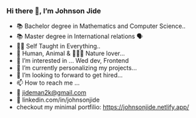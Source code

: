 ### Hi there 👋, I’m Johnson Jide

<!--
**jayblacc2/jayblacc2** is a ✨ _special_ ✨ repository because its `README.md` (this file) appears on your GitHub profile.

Here are some ideas to get you started:
-->
- 📚 Bachelor degree in Mathematics and Computer Science..
- 📚 Master degree in International relations 🗣
- 👩‍💻 Self Taught in Everything..
- 🤼 Human, Animal & 🌳🌴🎋 Nature lover...
- 👀 I’m interested in ... Wed dev, Frontend
- 🌱 I’m currently personalizing my projects...
- 💞️ I’m looking to forward to get hired...
- 📫 How to reach me ...
- 📧 jideman2k@gmail.com
- 🔗 linkedin.com/in/johnsonjide
- checkout my minimal portfilio: https://johnsonjide.netlify.app/
